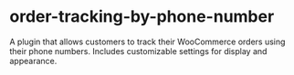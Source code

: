 # order-tracking-by-phone-number
A plugin that allows customers to track their WooCommerce orders using their phone numbers. Includes customizable settings for display and appearance.
